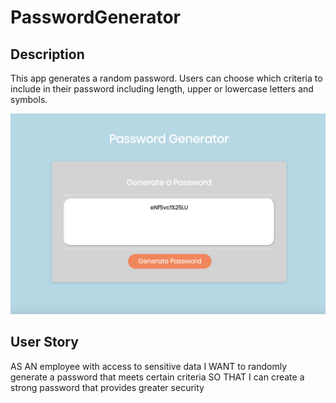 # PasswordGenerator

## Description
This app generates a random password. Users can choose which criteria to include in their password including length, upper or lowercase letters and symbols. 

[![password photo](password.png)](https://catedunn.github.io/PasswordGenerator/)

## User Story
AS AN employee with access to sensitive data
I WANT to randomly generate a password that meets certain criteria
SO THAT I can create a strong password that provides greater security
